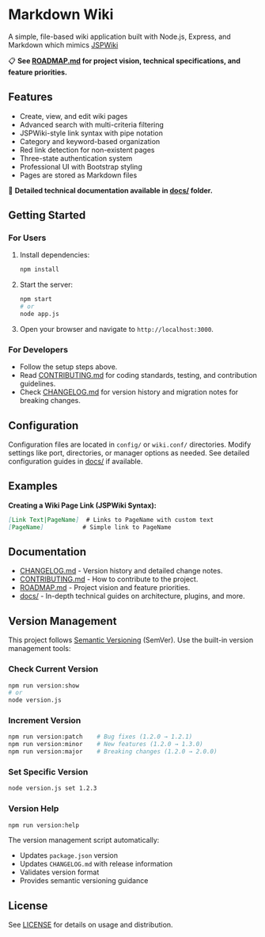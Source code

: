 # Markdown Wiki

A simple, file-based wiki application built with Node.js, Express, and Markdown which mimics [JSPWiki](https://github.com/apache/jspwiki)

📋 **See [ROADMAP.md](ROADMAP.md) for project vision, technical specifications, and feature priorities.**

## Features

- Create, view, and edit wiki pages
- Advanced search with multi-criteria filtering
- JSPWiki-style link syntax with pipe notation
- Category and keyword-based organization
- Red link detection for non-existent pages
- Three-state authentication system
- Professional UI with Bootstrap styling
- Pages are stored as Markdown files

📖 **Detailed technical documentation available in [docs/](docs/) folder.**

## Getting Started

### For Users
1. Install dependencies:
    ```bash
    npm install
    ```
2. Start the server:
    ```bash
    npm start
    # or
    node app.js
    ```
3. Open your browser and navigate to `http://localhost:3000`.

### For Developers
- Follow the setup steps above.
- Read [CONTRIBUTING.md](CONTRIBUTING.md) for coding standards, testing, and contribution guidelines.
- Check [CHANGELOG.md](CHANGELOG.md) for version history and migration notes for breaking changes.

## Configuration
Configuration files are located in `config/` or `wiki.conf/` directories. Modify settings like port, directories, or manager options as needed. See detailed configuration guides in [docs/](docs/) if available.

## Examples
**Creating a Wiki Page Link (JSPWiki Syntax):**
```markdown
[Link Text|PageName]  # Links to PageName with custom text
[PageName]           # Simple link to PageName
```

## Documentation
- [CHANGELOG.md](CHANGELOG.md) - Version history and detailed change notes.
- [CONTRIBUTING.md](CONTRIBUTING.md) - How to contribute to the project.
- [ROADMAP.md](ROADMAP.md) - Project vision and feature priorities.
- [docs/](docs/) - In-depth technical guides on architecture, plugins, and more.

## Version Management

This project follows [Semantic Versioning](https://semver.org/) (SemVer). Use the built-in version management tools:

### Check Current Version
```bash
npm run version:show
# or
node version.js
```

### Increment Version
```bash
npm run version:patch    # Bug fixes (1.2.0 → 1.2.1)
npm run version:minor    # New features (1.2.0 → 1.3.0)
npm run version:major    # Breaking changes (1.2.0 → 2.0.0)
```

### Set Specific Version
```bash
node version.js set 1.2.3
```

### Version Help
```bash
npm run version:help
```

The version management script automatically:
- Updates `package.json` version
- Updates `CHANGELOG.md` with release information
- Validates version format
- Provides semantic versioning guidance

## License
See [LICENSE](LICENSE) for details on usage and distribution.
